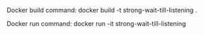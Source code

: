 Docker build command:
docker build -t strong-wait-till-listening .

Docker run command:
docker run -it strong-wait-till-listening

